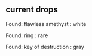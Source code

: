 ## current drops

Found: flawless amethyst : white
Found: ring : rare
Found: key of destruction : gray
